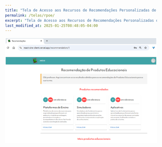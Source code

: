 ```yaml
---
title: "Tela de Acesso aos Recursos de Recomendações Personalizadas de Objetos Educacionais para Turma"
permalink: /telas/rpoe/
excerpt: "Tela de Acesso aos Recursos de Recomendações Personalizadas de Objetos Educacionais para Turma"
last_modified_at: 2025-01-25T08:48:05-04:00
---
```


![telas](/assets/images/tela37.png)